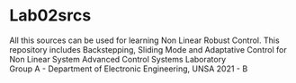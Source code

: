 # Lab02srcs
All this sources can be used for learning Non Linear Robust Control.
This repository includes Backstepping, Sliding Mode and Adaptative Control for Non Linear System
Advanced Control Systems Laboratory  
Group A - Department of Electronic Engineering, 
UNSA
2021 - B
